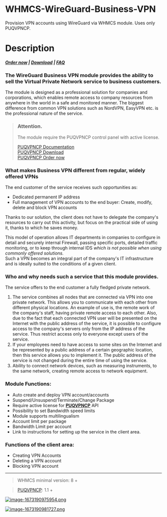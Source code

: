 # WHMCS-WireGuard-Business-VPN
Provision VPN accounts using WireGuard via WHMCS module. Uses only PUQVPNCP.
# Description

#####  [Order now](https://panel.puqcloud.com/index.php?rp=/store/whmcs-module-wireguard-business-vpn) | [Download](https://download.puqcloud.com/WHMCS/servers/PUQ_WHMCS-WireGuard-Business-VPN/) | [FAQ](https://faq.puqcloud.com/)

### The WireGuard Business VPN module provides the ability to sell the Virtual Private Network service to business customers.

The module is designed as a professional solution for companies and corporations, which enables remote access to company resources from anywhere in the world in a safe and monitored manner. The biggest difference from common VPN solutions such as NordVPN, EasyVPN etc. is the professional nature of the service.

>### Attention.  
>The module require the PUQVPNCP control panel with active license.  
>  
>[PUQVPNCP Documentation](https://doc.puq.info/books/puqvpncp/page/description)  
>[PUQVPNCP Download](https://download.puqcloud.com/cp/puqvpncp/)  
>[PUQVPNCP Order now](https://panel.puqcloud.com/index.php?rp=/store/puqvpn)

###  

### What makes Business VPN different from regular, widely offered VPNs

The end customer of the service receives such opportunities as:

- Dedicated permanent IP address
- Full management of VPN accounts to the end buyer: Create, modify, delete and block VPN accounts

Thanks to our solution, the client does not have to delegate the company's resources to carry out this activity, but focus on the practical side of using it, thanks to which he saves money.

This model of operation allows IT departments in companies to configure in detail and securely internal Firewall, passing specific ports, detailed traffic monitoring, or to keep through internal IDS *which is not possible when using commonly offered solutions.*  
Such a VPN becomes an integral part of the company's IT infrastructure and is ideally suited to the conditions of a given client.

### Who and why needs such a service that this module provides.

The service offers to the end customer a fully fledged private network.

1. The service combines all nodes that are connected via VPN into one private network. This allows you to communicate with each other from different physical locations. An example of use is, the remote work of the company's staff, having private remote access to each other. Also, due to the fact that each connected VPN user will be presented on the Internet with the public address of the service, it is possible to configure access to the company's servers only from the IP address of the service. Thus restrict access only to everyone except users of the service.
2. If your employees need to have access to some sites on the Internet and be represented by a public address of a certain geographic location, then this service allows you to implement it. The public address of the service is not changed during the entire time of using the service.
3. Ability to connect network devices, such as measuring instruments, to the same network, creating remote access to network equipment.

### Module Functions:

- Auto create and deploy VPN account/accounts
- Suspend/Unsuspend/Terminate/Change Package
- Require active license for **[PUQVPNCP](https://doc.puq.info/books/puqvpncp/page/description)** API
- Possibility to set Bandwidth speed limits
- Module supports multilingualism
- Account limit per package
- Bandwidth Limit per account
- Link to instructions for setting up the service in the client area.

### Functions of the client area:

- Creating VPN Accounts
- Deleting a VPN account
- Blocking VPN account

- - - - - -

>WHMCS minimal version: 8 +

>[PUQVPNCP](https://doc.puq.info/books/puqvpncp/page/description): 1.1 +

[![image-1673190975954.png](https://doc.puq.info/uploads/images/gallery/2023-01/scaled-1680-/image-1673190975954.png)](https://doc.puq.info/uploads/images/gallery/2023-01/image-1673190975954.png)

[![image-1673190981727.png](https://doc.puq.info/uploads/images/gallery/2023-01/scaled-1680-/image-1673190981727.png)](https://doc.puq.info/uploads/images/gallery/2023-01/image-1673190981727.png)
